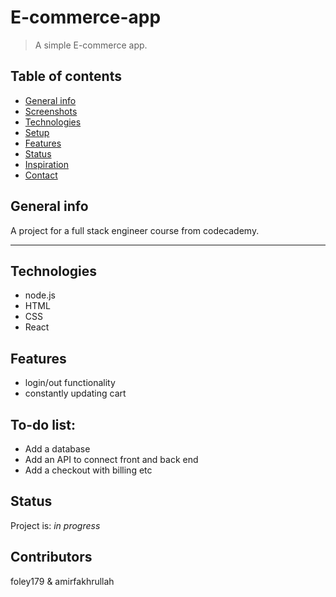 # E-commerce-app
> A simple E-commerce app.

## Table of contents
* [General info](#general-info)
* [Screenshots](#screenshots)
* [Technologies](#technologies)
* [Setup](#setup)
* [Features](#features)
* [Status](#status)
* [Inspiration](#inspiration)
* [Contact](#contact)

## General info
A project for a full stack engineer course from codecademy.

--------------------------------------------------------------

## Technologies
* node.js
* HTML
* CSS
* React

## Features
* login/out functionality
* constantly updating cart

## To-do list:
* Add a database
* Add an API to connect front and back end
* Add a checkout with billing etc

## Status
Project is: _in progress_

## Contributors
foley179 & amirfakhrullah
